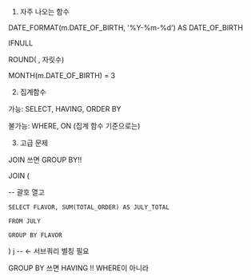 1. 자주 나오는 함수

DATE_FORMAT(m.DATE_OF_BIRTH, '%Y-%m-%d') AS DATE_OF_BIRTH

IFNULL

ROUND( , 자릿수)

MONTH(m.DATE_OF_BIRTH) = 3   


2. 집계함수

가능: SELECT, HAVING, ORDER BY

불가능: WHERE, ON (집계 함수 기준으로는)

3. 고급 문제

JOIN 쓰면 GROUP BY!!

JOIN (

 -- 괄호 열고
 
    SELECT FLAVOR, SUM(TOTAL_ORDER) AS JULY_TOTAL
    
    FROM JULY
    
    GROUP BY FLAVOR
    
) j  -- <- 서브쿼리 별칭 필요

GROUP BY 쓰면 HAVING !! WHERE이 아니라
